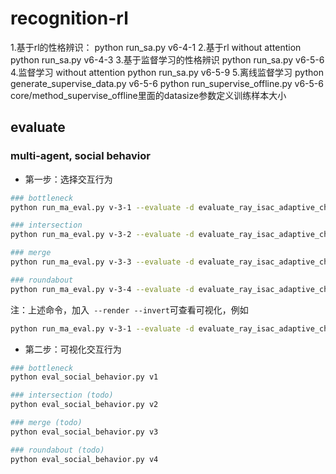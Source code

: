 # recognition-rl


1.基于rl的性格辨识：
python run_sa.py v6-4-1
2.基于rl without attention
python run_sa.py v6-4-3
3.基于监督学习的性格辨识
python run_sa.py v6-5-6
4.监督学习 without attention
python run_sa.py v6-5-9
5.离线监督学习
python generate_supervise_data.py v6-5-6
python run_supervise_offline.py v6-5-6
core/method_supervise_offline里面的datasize参数定义训练样本大小







## evaluate

### multi-agent, social behavior

- 第一步：选择交互行为

```bash
### bottleneck
python run_ma_eval.py v-3-1 --evaluate -d evaluate_ray_isac_adaptive_character__social_behavior__bottleneck

### intersection
python run_ma_eval.py v-3-2 --evaluate -d evaluate_ray_isac_adaptive_character__social_behavior__intersection

### merge
python run_ma_eval.py v-3-3 --evaluate -d evaluate_ray_isac_adaptive_character__social_behavior__merge

### roundabout
python run_ma_eval.py v-3-4 --evaluate -d evaluate_ray_isac_adaptive_character__social_behavior__roundabout
```


注：上述命令，加入` --render --invert`可查看可视化，例如

```bash
python run_ma_eval.py v-3-1 --evaluate -d evaluate_ray_isac_adaptive_character__social_behavior__bottleneck --render --invert
```



- 第二步：可视化交互行为

```bash
### bottleneck
python eval_social_behavior.py v1

### intersection (todo)
python eval_social_behavior.py v2

### merge (todo)
python eval_social_behavior.py v3

### roundabout (todo)
python eval_social_behavior.py v4
```





